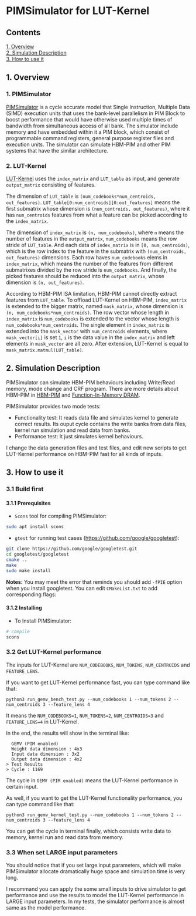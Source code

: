 # PIMSimulator for LUT-Kernel

## Contents

  [1. Overview](#1-overview)  
  [2. Simulation Description](#2-simulation-description)  
  [3. How to use it](#3-how-to-use-it)  

## 1. Overview

### 1. PIMSimulator
[PIMSimulator](https://github.com/SAITPublic/PIMSimulator) is a cycle accurate model that Single Instruction, Multiple Data (SIMD) execution units
that uses the bank-level parallelism in PIM Block to boost performance that would have otherwise used
multiple times of bandwidth from simultaneous access of all bank.
The simulator include memory and have embedded within it a PIM block, which consist of programmable
command registers, general purpose register files and execution units.
The simulator can simulate HBM-PIM and other PIM systems that have the similar architecture. 

### 2. LUT-Kernel
[LUT-Kernel](https://arxiv.org/abs/2302.03213) uses the `index_matrix` and `LUT_table` as input, and generate `output_matrix` consisting of features.

The dimension of `LUT_table` is `(num_codebooks*num_centroids, out_features)`. `LUT_table[0:num_centroids][0:out_features]` means the first submatrix whose dimension is `(num_centroids, out_features)`, where it has `num_centroids` features from what a feature can be picked according to the `index_matrix`. 

The dimension of `index_matrix` is `(n, num_codebooks)`, where `n` means the number of features in the `output_matrix`, `num_codebooks` means the row stride of `LUT_table`. And each data of `index_matrix` is in `[0, num_centroids)`, which is the row index to the feature in the submatrix with `(num_centroids, out_features)` dimensions. Each row haves `num_codebooks` elems in `index_matrix`, which means the number of the features from different submatrixes divided by the row stride is `num_codebooks`. And finally, the picked features should be reduced into the `output_matrix`,  whose dimension is `(n, out_features)`.

According to HBM-PIM ISA limitation, HBM-PIM cannot directly extract features from `LUT_table`. To offload LUT-Kernel on HBM-PIM, `index_matrix` is extended to the bigger matrix, named `mask_matrix`, whose dimension is `(n, num_codebooks*num_centroids)`. The row vector whose length in `index_matrix` is `num_codebooks` is extended to the vector whose length is `num_codebooks*num_centroids`. The single element in `index_matrix` is extended into the `mask_vector` with `num_centroids` elements, where `mask_vector[i]` is set `1`, `i` is the data value in the `index_matrix` and left elements in `mask_vector` are all zero. After extension, LUT-Kernel is equal to `mask_matrix.matmul(LUT_table)`.

## 2. Simulation Description

PIMSimulator can simulate HBM-PIM behaviours including Write/Read memory, mode change and CRF program. There are more details about HBM-PIM in [HBM-PIM](https://ieeexplore.ieee.org/abstract/document/9499894) and [Function-In-Memory DRAM](https://ieeexplore.ieee.org/abstract/document/9365862).

PIMSimulator provides two mode tests:
- Functionality test: It reads data file and simulates kernel to generate correct results. Its ouput cycle contains the write banks from data files, kernel run simulation and read data from banks. 
- Performance test: It just simulates kernel behaviours.

I change the data generation files and test files, and edit new scripts to get LUT-Kernel performance on HBM-PIM fast for all kinds of inputs.

## 3. How to use it

### 3.1 Build first

#### 3.1.1 Prerequisites
* `Scons` tool for compiling PIMSimulator:
```bash
sudo apt install scons
```
* `gtest` for running test cases (https://github.com/google/googletest):
```bash
git clone https://github.com/google/googletest.git
cd googletest/googletest
cmake ..
make
sudo make install
```

**Notes:** You may meet the error that reminds you should add `-fPIE` option when you install googletest. You can edit `CMakeList.txt` to add corresponding flags:

#### 3.1.2 Installing
* To Install PIMSimulator:
```bash
# compile
scons
```

### 3.2 Get LUT-Kernel performance
The inputs for LUT-Kernel are `NUM_CODEBOOKS`, `NUM_TOKENS`, `NUM_CENTROIDS` and `FEATURE_LENS`.

If you want to get LUT-Kernel performance fast, you can type command like that:

```
python3 run_gemv_bench_test.py --num_codebooks 1 --num_tokens 2 --num_centroids 3 --feature_lens 4
```
It means the `NUM_CODEBOOKS=1`, `NUM_TOKENS=2`, `NUM_CENTROIDS=3` and `FEATURE_LENS=4` in LUT-Kernel.

In the end, the results will show in the terminal like:
```
  GEMV (PIM enabled)
  Weight data dimension : 4x3
  Input data dimension : 3x2
  Output data dimension : 4x2
> Test Results 
> Cycle : 1169
```
The cycle in `GEMV (PIM enabled)` means the LUT-Kernel performance in certain input.

As well, if you want to get the LUT-Kernel functionality performance, you can type command like that:
```
python3 run_gemv_kernel_test.py --num_codebooks 1 --num_tokens 2 --num_centroids 3 --feature_lens 4
```
You can get the cycle in terminal finally, which consists write data to memory, kernel run and read data from memory.

### 3.3 When set LARGE input parameters

You should notice that if you set large input parameters, which will make PIMSimulator allocate dramatically huge space and simulation time is very long.

I recommand you can apply the some small inputs to drive simulator to get performance and use the results to model the LUT-Kernel performance in LARGE input parameters. In my tests, the simulator performance is almost same as the model performance.